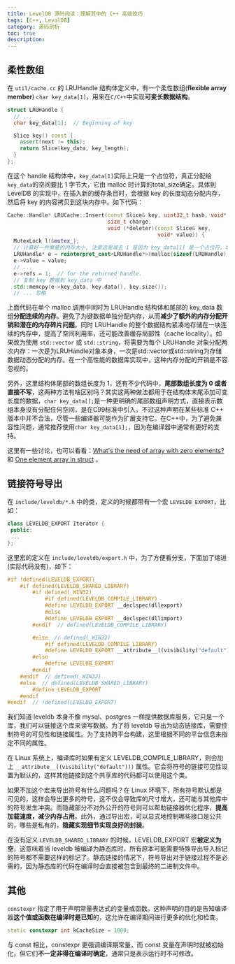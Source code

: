 ```yaml
---
title: LevelDB 源码阅读：理解其中的 C++ 高级技巧
tags: [C++, LevalDB]
category: 源码剖析
toc: true
description: 
---
```


## 柔性数组

在 `util/cache.cc` 的 LRUHandle 结构体定义中，有一个柔性数组(**flexible array member**) `char key_data[1]`，用来在`C/C++`中实现**可变长数据结构**。

```c++
struct LRUHandle {
  // ...
  char key_data[1];  // Beginning of key

  Slice key() const {
    assert(next != this);
    return Slice(key_data, key_length);
  }
};
```

在这个 handle 结构体中，`key_data[1]`实际上只是一个占位符，真正分配给`key_data`的空间要比 1 字节大，它由 malloc 时计算的total_size确定。具体到 LevelDB 的实现中，在插入新的缓存条目时，会根据 key 的长度动态分配内存，然后将 key 的内容拷贝到这块内存中。如下代码：

```c++
Cache::Handle* LRUCache::Insert(const Slice& key, uint32_t hash, void* value,
                                size_t charge,
                                void (*deleter)(const Slice& key,
                                                void* value)) {
  MutexLock l(&mutex_);
  // 计算好一共需要的内存大小, 注意这里减去 1 是因为 key_data[1] 是一个占位符，本来已经有一个字节了
  LRUHandle* e = reinterpret_cast<LRUHandle*>(malloc(sizeof(LRUHandle) - 1 + key.size()));
  e->value = value;
  // ...
  e->refs = 1;  // for the returned handle.
  // 复制 key 数据到 key_data 中
  std::memcpy(e->key_data, key.data(), key.size());
  // ... 忽略
```

上面代码在单个 malloc 调用中同时为 LRUHandle 结构体和尾部的 key_data 数组**分配连续的内存**。避免了为键数据单独分配内存，从而**减少了额外的内存分配开销和潜在的内存碎片问题**。同时 LRUHandle 的整个数据结构紧凑地存储在一块连续的内存中，提高了空间利用率，还可能改善缓存局部性（cache locality）。如果改为使用 `std::vector` 或 `std::string`，将需要为每个 LRUHandle 对象分配两次内存：一次是为LRUHandle对象本身，一次是std::vector或std::string为存储数据动态分配的内存。在一个高性能的数据库实现中，这种内存分配的开销是不容忽视的。

另外，这里结构体尾部的数组长度为 1，还有不少代码中，**尾部数组长度为 0 或者直接不写**，这两种方法有啥区别吗？其实这两种做法都用于在结构体末尾添加可变长度的数据，`char key_data[];`是一种更明确的尾部数组声明方式，直接表示数组本身没有分配任何空间，是在C99标准中引入。不过这种声明在某些标准 C++ 版本中并不合法，尽管一些编译器可能作为扩展支持它。在C++中，为了避免兼容性问题，通常推荐使用`char key_data[1];`，因为在编译器中通常有更好的支持。

这里有一些讨论，也可以看看：[What's the need of array with zero elements?](https://stackoverflow.com/questions/14643406/whats-the-need-of-array-with-zero-elements) 和 [One element array in struct](https://stackoverflow.com/questions/4559558/one-element-array-in-struct) 。

## 链接符号导出

在 `include/leveldb/*.h` 中的类，定义的时候都带有一个宏 `LEVELDB_EXPORT`，比如：

```c++
class LEVELDB_EXPORT Iterator {
 public:
 ...
};
```

这里宏的定义在 `include/leveldb/export.h` 中，为了方便看分支，下面加了缩进(实际代码没有)，如下：

```c++
#if !defined(LEVELDB_EXPORT)
    #if defined(LEVELDB_SHARED_LIBRARY)
        #if defined(_WIN32)
            #if defined(LEVELDB_COMPILE_LIBRARY)
            #define LEVELDB_EXPORT __declspec(dllexport)
            #else
            #define LEVELDB_EXPORT __declspec(dllimport)
        #endif  // defined(LEVELDB_COMPILE_LIBRARY)

        #else  // defined(_WIN32)
            #if defined(LEVELDB_COMPILE_LIBRARY)
            #define LEVELDB_EXPORT __attribute__((visibility("default")))
        #else
            #define LEVELDB_EXPORT
        #endif
    #endif  // defined(_WIN32)
    #else  // defined(LEVELDB_SHARED_LIBRARY)
        #define LEVELDB_EXPORT
    #endif
#endif  // !defined(LEVELDB_EXPORT)
```

我们知道 leveldb 本身不像 mysql、postgres 一样提供数据库服务，它只是一个库，我们可以链接这个库来读写数据。为了将 leveldb 导出为动态链接库，需要控制符号的可见性和链接属性。为了支持跨平台构建，这里根据不同的平台信息来指定不同的属性。

在 Linux 系统上，编译库时如果有定义 LEVELDB_COMPILE_LIBRARY，则会加上 `__attribute__((visibility("default")))` 属性。它会将符号的链接可见性设置为默认的，这样其他链接到这个共享库的代码都可以使用这个类。

如果不加这个宏来导出符号有什么问题吗？在 Linux 环境下，所有符号默认都是可见的，这样会导出更多的符号，这不仅会导致库的尺寸增大，还可能与其他库中的符号发生冲突。而隐藏部分不对外公开的符号则可以帮助链接器优化程序，**提高加载速度，减少内存占用**。此外，通过导出宏，可以显式地控制哪些接口是公共的，哪些是私有的，**隐藏实现细节实现良好的封装**。

在没有定义 `LEVELDB_SHARED_LIBRARY` 的时候，LEVELDB_EXPORT 宏**被定义为空**，这意味着当 leveldb  被编译为静态库时，所有原本可能需要特殊导出导入标记的符号都不需要这样的标记了。静态链接的情况下，符号导出对于链接过程不是必需的，因为静态库的代码在编译时会直接被包含到最终的二进制文件中。

## 其他

`constexpr` 指定了用于声明常量表达式的变量或函数。这种声明的目的是告知编译器**这个值或函数在编译时是已知**的，这允许在编译期间进行更多的优化和检查。

```c++
static constexpr int kCacheSize = 1000;
```

与 const 相比，constexpr 更强调编译期常量，而 const 变量在声明时就被初始化，但它们**不一定非得在编译时确定**，通常只是表示运行时不可修改。